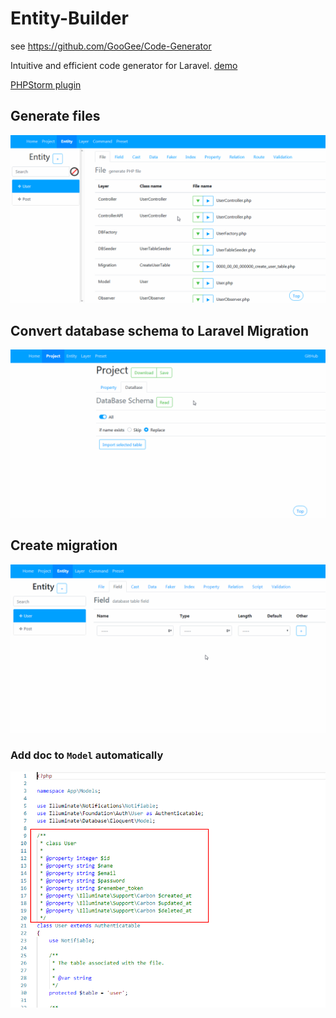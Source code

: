 # Entity-Builder

see https://github.com/GooGee/Code-Generator

Intuitive and efficient code generator for Laravel. [demo](https://GooGee.github.io/Code-Generator-Page/dist301)

[PHPStorm plugin](https://plugins.jetbrains.com/plugin/15276)


## Generate files

![file](https://github.com/GooGee/Code-Generator/raw/main/image/file.gif)

## Convert database schema to Laravel Migration

![schema](https://github.com/GooGee/Code-Generator/raw/main/image/schema.gif)

## Create migration

![migration](https://github.com/GooGee/Code-Generator/raw/main/image/table.gif)

### Add doc to `Model` automatically

![Model](https://github.com/GooGee/Code-Generator/raw/main/image/model.png)

